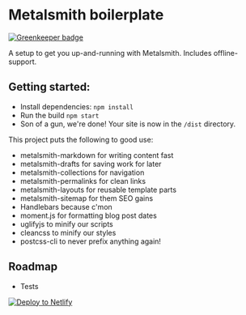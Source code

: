 # Metalsmith boilerplate

[![Greenkeeper badge](https://badges.greenkeeper.io/ninetyfivenorth/metalsmith-boilerplate-new.svg)](https://greenkeeper.io/)

A setup to get you up-and-running with Metalsmith. Includes offline-support.

## Getting started:

- Install dependencies: `npm install`
- Run the build `npm start`
- Son of a gun, we're done! Your site is now in the `/dist` directory.

This project puts the following to good use:
- metalsmith-markdown for writing content fast
- metalsmith-drafts for saving work for later
- metalsmith-collections for navigation
- metalsmith-permalinks for clean links
- metalsmith-layouts for reusable template parts
- metalsmith-sitemap for them SEO gains
- Handlebars because c'mon
- moment.js for formatting blog post dates
- uglifyjs to minify our scripts
- cleancss to minify our styles
- postcss-cli to never prefix anything again!

## Roadmap

- Tests

[![Deploy to Netlify](https://www.netlify.com/img/deploy/button.svg)](https://app.netlify.com/start/deploy?repository=https://github.com/andreasvirkus/metalsmith-boilerplate)
